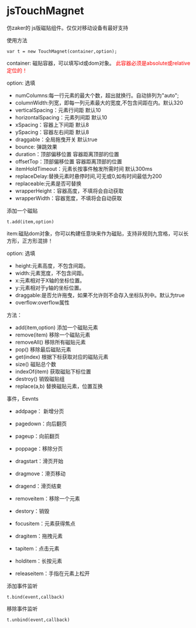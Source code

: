 jsTouchMagnet
=============
仿zaker的 js版磁贴组件。仅仅对移动设备有最好支持

使用方法
```
var t = new TouchMagnet(container,option);
```

container: 磁贴容器，可以填写id或dom对象。 <font color="red">此容器必须是absolute或relative定位的！</font>

option: 选填
 
- numColumns:每一行元素的最大个数，超出就换行。自动排列为"auto";
- columnWidth:列宽，即每一列元素最大的宽度,不包含间距在内。默认320
- verticalSpacing：元素行间距 默认10
- horizontalSpacing：元素列间距 默认10
- xSpacing：容器上下间距 默认8
- ySpacing：容器左右间距 默认8
- draggable：全局拖曳开关 默认true
- bounce: 弹跳效果
- duration：顶部偏移位置 容器距离顶部的位置
- offsetTop：顶部偏移位置 容器距离顶部的位置
- itemHoldTimeout：元素长按事件触发所需时间 默认300ms
- replaceDelay:替换元素时悬停时间,可无或0,如有时间最低为200
- replaceable:元素是否可替换
- wrapperHeight：容器高度，不填将会自动获取
- wrapperWidth：容器宽度，不填将会自动获取


添加一个磁贴
```
t.add(item,option)
```

item:磁贴dom对象，你可以构建任意块来作为磁贴，支持非规则九宫格，可以长方形，正方形混排！

option: 选填

- height:元素高度，不包含间距。
- width:元素宽度，不包含间距。
- x:元素相对于X轴的坐标位置。
- y:元素相对于y轴的坐标位置。
- draggable:是否允许拖曳，如果不允许则不会存入坐标队列中。默认为true
- overflow:overflow属性

方法：

- add(item,option) 添加一个磁贴元素
- remove(item) 移除一个磁贴元素
- removeAll() 移除所有磁贴元素
- pop() 移除最后磁贴元素
- get(index) 根据下标获取对应的磁贴元素
- size() 磁贴总个数
- indexOf(item) 获取磁贴下标位置
- destroy() 销毁磁贴组
- replace(a,b) 替换磁贴元素，位置互换

事件，Eevnts

- addpage： 新增分页
- pagedown：向后翻页
- pageup：向前翻页
- poppage：移除分页
- dragstart：滑页开始
- dragmove：滑页移动
- dragend：滑页结束

- removeitem：移除一个元素
- destory：销毁
- focusitem：元素获得焦点
- dragitem：拖拽元素
- tapitem：点击元素
- holditem：长按元素
- releaseitem：手指在元素上松开

添加事件监听
```
t.bind(event,callback)
```

移除事件监听
```
t.unbind(event,callback)
```